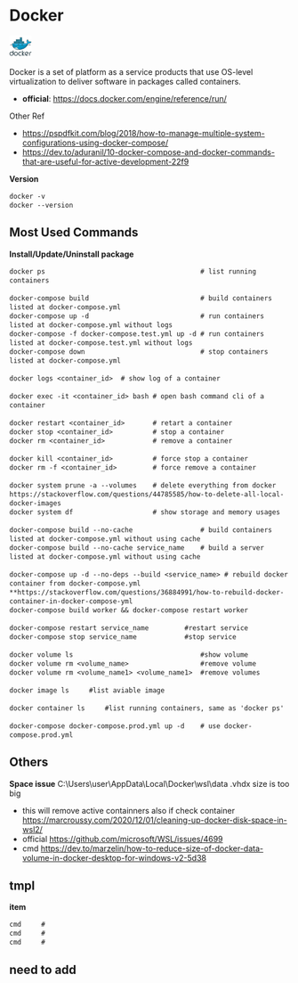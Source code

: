 

# Docker
<p align="left">
    <a href="https://www.docker.com/" target="_blank"> <img src="https://raw.githubusercontent.com/devicons/devicon/master/icons/docker/docker-original-wordmark.svg" alt="docker" width="40" height="40" /> </a>
</p>

Docker is a set of platform as a service products that use OS-level virtualization to deliver software in packages called containers.
 -  **official**: https://docs.docker.com/engine/reference/run/

Other Ref

 - https://pspdfkit.com/blog/2018/how-to-manage-multiple-system-configurations-using-docker-compose/
 - https://dev.to/aduranil/10-docker-compose-and-docker-commands-that-are-useful-for-active-development-22f9

**Version**
```
docker -v			
docker --version
```

 
## Most Used Commands
**Install/Update/Uninstall package**
```
docker ps					                    # list running containers

docker-compose build		                    # build containers listed at docker-compose.yml
docker-compose up -d		                    # run containers listed at docker-compose.yml without logs
docker-compose -f docker-compose.test.yml up -d # run containers listed at docker-compose.test.yml without logs
docker-compose down			                    # stop containers listed at docker-compose.yml

docker logs <container_id>	# show log of a container

docker exec -it <container_id> bash # open bash command cli of a container

docker restart <container_id>		# retart a container
docker stop <container_id>			# stop a container
docker rm <container_id>			# remove a container

docker kill <container_id>			# force stop a container
docker rm -f <container_id>			# force remove a container

docker system prune -a --volumes	# delete everything from docker https://stackoverflow.com/questions/44785585/how-to-delete-all-local-docker-images
docker system df                    # show storage and memory usages 

docker-compose build --no-cache					# build containers listed at docker-compose.yml without using cache
docker-compose build --no-cache service_name	# build a server listed at docker-compose.yml without using cache

docker-compose up -d --no-deps --build <service_name> # rebuild docker container from docker-compose.yml **https://stackoverflow.com/questions/36884991/how-to-rebuild-docker-container-in-docker-compose-yml
docker-compose build worker && docker-compose restart worker

docker-compose restart service_name			#restart service
docker-compose stop service_name			#stop service

docker volume ls								#show volume
docker volume rm <volume_name>					#remove volume
docker volume rm <volume_name1> <volume_name1>	#remove volumes

docker image ls		#list aviable image

docker container ls		#list running containers, same as 'docker ps'

docker-compose docker-compose.prod.yml up -d	# use docker-compose.prod.yml

```

## Others
**Space issue**
C:\Users\user\AppData\Local\Docker\wsl\data .vhdx size is too big
- this will remove active containners also if check container https://marcroussy.com/2020/12/01/cleaning-up-docker-disk-space-in-wsl2/
- official https://github.com/microsoft/WSL/issues/4699
- cmd https://dev.to/marzelin/how-to-reduce-size-of-docker-data-volume-in-docker-desktop-for-windows-v2-5d38

## tmpl
**item**
```
cmd     #
cmd     #
cmd     #
```
## need to add
